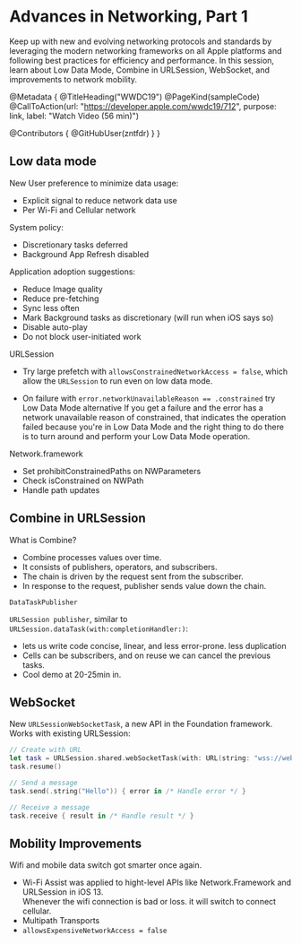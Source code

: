# Advances in Networking, Part 1

Keep up with new and evolving networking protocols and standards by leveraging the modern networking frameworks on all Apple platforms and following best practices for efficiency and performance. In this session, learn about Low Data Mode, Combine in URLSession, WebSocket, and improvements to network mobility.

@Metadata {
   @TitleHeading("WWDC19")
   @PageKind(sampleCode)
   @CallToAction(url: "https://developer.apple.com/wwdc19/712", purpose: link, label: "Watch Video (56 min)")

   @Contributors {
      @GitHubUser(zntfdr)
   }
}



## Low data mode

New User preference to minimize data usage:

- Explicit signal to reduce network data use 
- Per Wi-Fi and Cellular network

System policy:

- Discretionary tasks deferred 
- Background App Refresh disabled

Application adoption suggestions:

- Reduce Image quality
- Reduce pre-fetching
- Sync less often
- Mark Background tasks as discretionary (will run when iOS says so)
- Disable auto-play
- Do not block user-initiated work

URLSession 

- Try large prefetch with `allowsConstrainedNetworkAccess = false`, which allow the `URLSession` to run even on low data mode.

- On failure with `error.networkUnavailableReason == .constrained` try Low Data Mode alternative If you get a failure and the error has a network unavailable reason of constrained, that indicates the operation failed because you're in Low Data Mode and the right thing to do there is to turn around and perform your Low Data Mode operation.

Network.framework 

- Set prohibitConstrainedPaths on NWParameters
- Check isConstrained on NWPath
- Handle path updates  

## Combine in URLSession

What is Combine?

- Combine processes values over time. 
- It consists of publishers, operators, and subscribers. 
- The chain is driven by the request sent from the subscriber. 
- In response to the request, publisher sends value down the chain. 

`DataTaskPublisher`

`URLSession publisher`, similar to `URLSession.dataTask(with:completionHandler:)`:

- lets us write code concise, linear, and less error-prone.
less duplication
- Cells can be subscribers, and on reuse we can cancel the previous tasks.
- Cool demo at 20-25min in.

## WebSocket

New `URLSessionWebSocketTask`, a new API in the Foundation framework. Works with existing URLSession:

```swift
// Create with URL 
let task = URLSession.shared.webSocketTask(with: URL(string: "wss://websocket. example")!)
task.resume() 

// Send a message 
task.send(.string("Hello")) { error in /* Handle error */ }

// Receive a message 
task.receive { result in /* Handle result */ } 
```

## Mobility Improvements

Wifi and mobile data switch got smarter once again.

- Wi-Fi Assist was applied to hight-level APIs like Network.Framework and URLSession in iOS 13.  
Whenever the wifi connection is bad or loss. it will switch to connect cellular.
- Multipath Transports
- `allowsExpensiveNetworkAccess = false`